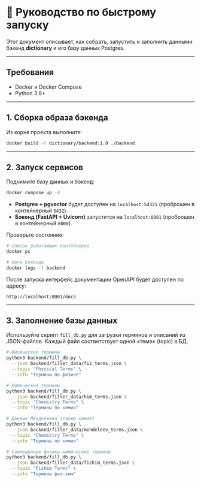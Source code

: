 # 🚀 Руководство по быстрому запуску

Этот документ описывает, как собрать, запустить и заполнить данными бэкенд **dictionary** и его базу данных Postgres.

---

## Требования

* Docker и Docker Compose
* Python 3.8+

---

## 1. Сборка образа бэкенда

Из корня проекта выполните:

```bash
docker build -t dictionary/backend:1.0 ./backend
```

---

## 2. Запуск сервисов

Поднимите базу данных и бэкенд:

```bash
docker compose up -d
```

* **Postgres + pgvector** будет доступен на `localhost:54321` (проброшен в контейнерный `5432`).
* **Бэкенд (FastAPI + Uvicorn)** запустится на `localhost:8001` (проброшен в контейнерный `8000`).

Проверьте состояние:

```bash
# Список работающих контейнеров
docker ps

# Логи бэкенда
docker logs -f backend
```

После запуска интерфейс документации OpenAPI будет доступен по адресу:

```
http://localhost:8001/docs
```

---

## 3. Заполнение базы данных

Используйте скрипт `fill_db.py` для загрузки терминов и описаний из JSON-файлов. Каждый файл соответствует одной «теме» (topic) в БД.

```bash
# Физические термины
python3 backend/fill_db.py \
  --json backend/filler_data/fiz_terms.json \
  --topic "Physical Terms" \
  --info "Термины по физике"

# Химические термины
python3 backend/fill_db.py \
  --json backend/filler_data/him_terms.json \
  --topic "Chemistry Terms" \
  --info "Термины по химии"

# Данные Менделеева (также химия)
python3 backend/fill_db.py \
  --json backend/filler_data/mendeleev_terms.json \
  --topic "Chemistry Terms" \
  --info "Термины по химии"

# Совмещённые физико-химические термины
python3 backend/fill_db.py \
  --json backend/filler_data/fizhim_terms.json \
  --topic "FizHim Terms" \
  --info "Термины физ-хим"
